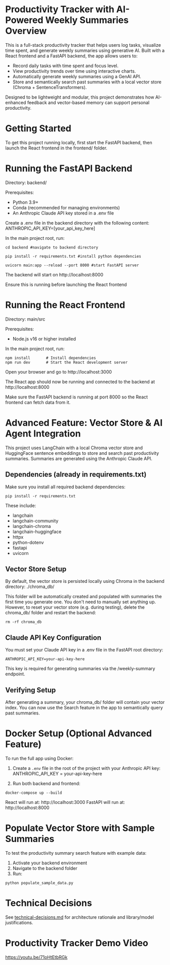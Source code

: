 # Productivity Tracker with AI-Powered Weekly Summaries Overview
This is a full-stack productivity tracker that helps users log tasks, visualize time spent, and generate weekly summaries using generative AI. Built with a React frontend and a FastAPI backend, the app allows users to:
- Record daily tasks with time spent and focus level.
- View productivity trends over time using interactive charts.
- Automatically generate weekly summaries using a GenAI API.
- Store and semantically search past summaries with a local vector store (Chroma + SentenceTransformers).

Designed to be lightweight and modular, this project demonstrates how AI-enhanced feedback and vector-based memory can support personal productivity.

# Getting Started
To get this project running locally, first start the FastAPI backend, then launch the React frontend in the frontend/ folder.

# Running the FastAPI Backend
Directory: backend/

Prerequisites:
- Python 3.9+
- Conda (recommended for managing environments)
- An Anthropic Claude API key stored in a .env file

Create a .env file in the backend directory with the following content:
ANTHROPIC_API_KEY=[your_api_key_here]

In the main project root, run:
```
cd backend #navigate to backend directory

pip install -r requirements.txt #install python dependencies

uvicorn main:app --reload --port 8000 #start FastAPI server
```

The backend will start on http://localhost:8000

Ensure this is running before launching the React frontend

# Running the React Frontend
Directory: main/src

Prerequisites:
- Node.js v16 or higher installed

In the main project root, run:
```
npm install       # Install dependencies
npm run dev       # Start the React development server
```

Open your browser and go to http://localhost:3000

The React app should now be running and connected to the backend at http://localhost:8000

Make sure the FastAPI backend is running at port 8000 so the React frontend can fetch data from it.

# Advanced Feature: Vector Store & AI Agent Integration
This project uses LangChain with a local Chroma vector store and HuggingFace sentence embeddings to store and search past productivity summaries. Summaries are generated using the Anthropic Claude API.

## Dependencies (already in requirements.txt)
Make sure you install all required backend dependencies:
```
pip install -r requirements.txt
```

These include:
- langchain
- langchain-community
- langchain-chroma
- langchain-huggingface
- httpx
- python-dotenv
- fastapi
- uvicorn

## Vector Store Setup
By default, the vector store is persisted locally using Chroma in the backend directory: ./chroma_db/

This folder will be automatically created and populated with summaries the first time you generate one. You don't need to manually set anything up. However, to reset your vector store (e.g. during testing), delete the chroma_db/ folder and restart the backend:
```
rm -rf chroma_db
```

## Claude API Key Configuration
You must set your Claude API key in a .env file in the FastAPI root directory:
```
ANTHROPIC_API_KEY=your-api-key-here
```

This key is required for generating summaries via the /weekly-summary endpoint.

## Verifying Setup
After generating a summary, your chroma_db/ folder will contain your vector index. You can now use the Search feature in the app to semantically query past summaries.


# Docker Setup (Optional Advanced Feature)

To run the full app using Docker:

1. Create a `.env` file in the root of the project with your Anthropic API key: ANTHROPIC_API_KEY = your-api-key-here

2. Run both backend and frontend:
```
docker-compose up --build
```

React will run at: http://localhost:3000
FastAPI will run at: http://localhost:8000

# Populate Vector Store with Sample Summaries
To test the productivity summary search feature with example data:

1. Activate your backend environment
2. Navigate to the backend folder
3. Run:
```
python populate_sample_data.py
```

# Technical Decisions
See [technical-decisions.md](./technical-decisions.md) for architecture rationale and library/model justifications.

# Productivity Tracker Demo Video

https://youtu.be/71oHtEtbRGk

